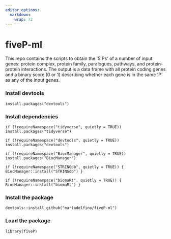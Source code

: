 ```yaml
---
editor_options: 
  markdown: 
    wrap: 72
---
```


# fiveP-ml

This repo contains the scripts to obtain the '5 Ps' of a number of input
genes: protein complex, protein family, paralogues, pathways, and
protein-protein interactions. The output is a data frame with all
protein coding genes and a binary score (0 or 1) describing whether each
gene is in the same 'P' as any of the input genes.

### Install devtools

`install.packages("devtools")`

### Install dependencies

```{r} 
if (!requireNamespace("tidyverse", quietly = TRUE))
install.packages("tidyverse")

if (!requireNamespace("devtools", quietly = TRUE))
install.packages("devtools")

if (!requireNamespace("BiocManager", quietly = TRUE))
install.packages("BiocManager")

if (!requireNamespace("STRINGdb", quietly = TRUE)) {
BiocManager::install("STRINGdb") }

if (!requireNamespace("biomaRt", quietly = TRUE)) {
BiocManager::install("biomaRt") }

```

### Install the package

`devtools::install_github("martadelfino/fiveP-ml")`

### Load the package

`library(fiveP)`
